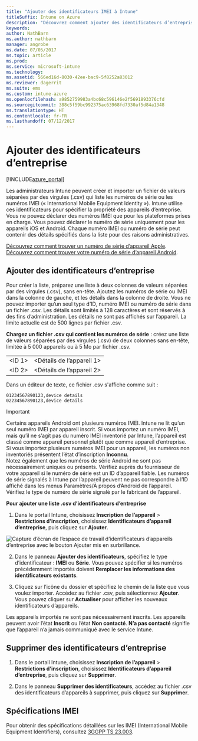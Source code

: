 ```yaml
---
title: "Ajouter des identificateurs IMEI à Intune"
titleSuffix: Intune on Azure
description: "Découvrez comment ajouter des identificateurs d’entreprise (numéros IMEI) à Microsoft Intune. \""
keywords: 
author: NathBarn
ms.author: nathbarn
manager: angrobe
ms.date: 07/05/2017
ms.topic: article
ms.prod: 
ms.service: microsoft-intune
ms.technology: 
ms.assetid: 566ed16d-8030-42ee-bac9-5f8252a83012
ms.reviewer: dagerrit
ms.suite: ems
ms.custom: intune-azure
ms.openlocfilehash: a9852759983a4bc68c596146e2f5691893376cfd
ms.sourcegitcommit: 388c5f59bc992375ac63968fd7330af5d84a1348
ms.translationtype: HT
ms.contentlocale: fr-FR
ms.lasthandoff: 07/12/2017
---
```

# <a name="add-corporate-identifiers"></a>Ajouter des identificateurs d’entreprise

[!INCLUDE[azure_portal](./includes/azure_portal.md)]

Les administrateurs Intune peuvent créer et importer un fichier de valeurs séparées par des virgules (.csv) qui liste les numéros de série ou les numéros IMEI (« International Mobile Equipment Identity »). Intune utilise ces identificateurs pour spécifier la propriété des appareils d’entreprise. Vous ne pouvez déclarer des numéros IMEI que pour les plateformes prises en charge. Vous pouvez déclarer le numéro de série uniquement pour les appareils iOS et Android. Chaque numéro IMEI ou numéro de série peut contenir des détails spécifiés dans la liste pour des raisons administratives.

<!-- When you upload serial numbers for company-owned iOS devices, they must be paired with a corporate enrollment profile. Devices must then be enrolled using either Apple’s device enrollment program (DEP) or Apple Configurator to have them appear as company-owned. -->

[Découvrez comment trouver un numéro de série d’appareil Apple](https://support.apple.com/HT204308).<br>
[Découvrez comment trouver votre numéro de série d’appareil Android](https://support.google.com/store/answer/3333000).

## <a name="add-corporate-identifiers"></a>Ajouter des identificateurs d’entreprise
Pour créer la liste, préparez une liste à deux colonnes de valeurs séparées par des virgules (.csv), sans en-tête. Ajoutez les numéros de série ou IMEI dans la colonne de gauche, et les détails dans la colonne de droite. Vous ne pouvez importer qu’un seul type d’ID, numéro IMEI ou numéro de série dans un fichier .csv. Les détails sont limités à 128 caractères et sont réservés à des fins d’administration. Les détails ne sont pas affichés sur l’appareil. La limite actuelle est de 500 lignes par fichier .csv.

**Chargez un fichier .csv qui contient les numéros de série** : créez une liste de valeurs séparées par des virgules (.csv) de deux colonnes sans en-tête, limitée à 5 000 appareils ou à 5 Mo par fichier .csv.

|||
|-|-|
|&lt;ID 1&gt;|&lt;Détails de l’appareil 1&gt;|
|&lt;ID 2&gt;|&lt;Détails de l’appareil 2&gt;|

Dans un éditeur de texte, ce fichier .csv s'affiche comme suit :

```
01234567890123,device details
02234567890123,device details
```

> [!IMPORTANT]
> Certains appareils Android ont plusieurs numéros IMEI. Intune ne lit qu’un seul numéro IMEI par appareil inscrit. Si vous importez un numéro IMEI, mais qu’il ne s’agit pas du numéro IMEI inventorié par Intune, l’appareil est classé comme appareil personnel plutôt que comme appareil d’entreprise. Si vous importez plusieurs numéros IMEI pour un appareil, les numéros non inventoriés présentent l’état d’inscription **Inconnu**.<br>
>Notez également que les numéros de série Android ne sont pas nécessairement uniques ou présents. Vérifiez auprès du fournisseur de votre appareil si le numéro de série est un ID d’appareil fiable.
>Les numéros de série signalés à Intune par l’appareil peuvent ne pas correspondre à l’ID affiché dans les menus Paramètres/À propos d’Android de l’appareil. Vérifiez le type de numéro de série signalé par le fabricant de l’appareil.


**Pour ajouter une liste .csv d’identificateurs d’entreprise**

1. Dans le portail Intune, choisissez **Inscription de l’appareil** > **Restrictions d’inscription**, choisissez **Identificateurs d’appareil d’entreprise**, puis cliquez sur **Ajouter**.

 ![Capture d’écran de l’espace de travail d’identificateurs d’appareils d’entreprise avec le bouton Ajouter mis en surbrillance.](./media/add-corp-id.png)

2. Dans le panneau **Ajouter des identificateurs**, spécifiez le type d’identificateur : **IMEI** ou **Série**. Vous pouvez spécifier si les numéros précédemment importés doivent **Remplacer les informations des identificateurs existants**.

3. Cliquez sur l’icône du dossier et spécifiez le chemin de la liste que vous voulez importer. Accédez au fichier .csv, puis sélectionnez **Ajouter**. Vous pouvez cliquer sur **Actualiser** pour afficher les nouveaux identificateurs d’appareils.

Les appareils importés ne sont pas nécessairement inscrits. Les appareils peuvent avoir l’état **Inscrit** ou l’état **Non contacté**. **N’a pas contacté** signifie que l’appareil n’a jamais communiqué avec le service Intune.

## <a name="delete-corporate-identifiers"></a>Supprimer des identificateurs d’entreprise

1. Dans le portail Intune, choisissez **Inscription de l’appareil** > **Restrictions d’inscription**, choisissez **Identificateurs d’appareil d’entreprise**, puis cliquez sur **Supprimer**.

3. Dans le panneau **Supprimer des identificateurs**, accédez au fichier .csv des identificateurs d’appareils à supprimer, puis cliquez sur **Supprimer**.

## <a name="imei-specifications"></a>Spécifications IMEI
Pour obtenir des spécifications détaillées sur les IMEI (International Mobile Equipment Identifiers), consultez [3GGPP TS 23.003](https://portal.3gpp.org/desktopmodules/Specifications/SpecificationDetails.aspx?specificationId=729).

